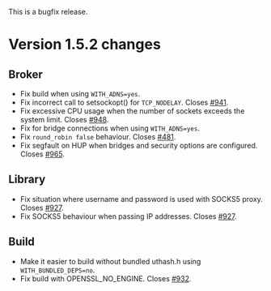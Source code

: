 <!--
.. title: Version 1.5.2 released
.. slug: version-152-released
.. date: 2018-09-19 18:18:36 UTC+01:00
.. tags: Releases
.. category:
.. link:
.. description:
.. type: text
-->

This is a bugfix release.

# Version 1.5.2 changes

## Broker

- Fix build when using `WITH_ADNS=yes`.
- Fix incorrect call to setsockopt() for `TCP_NODELAY`. Closes [#941].
- Fix excessive CPU usage when the number of sockets exceeds the system limit.
  Closes [#948].
- Fix for bridge connections when using `WITH_ADNS=yes`.
- Fix `round_robin false` behaviour. Closes [#481].
- Fix segfault on HUP when bridges and security options are configured.
  Closes [#965].

## Library

- Fix situation where username and password is used with SOCKS5 proxy. Closes
  [#927].
- Fix SOCKS5 behaviour when passing IP addresses. Closes [#927].

## Build

- Make it easier to build without bundled uthash.h using `WITH_BUNDLED_DEPS=no`.
- Fix build with OPENSSL_NO_ENGINE. Closes [#932].

[#481]: https://github.com/eclipse/mosquitto/issues/481

[#927]: https://github.com/eclipse/mosquitto/issues/927

[#932]: https://github.com/eclipse/mosquitto/issues/932

[#941]: https://github.com/eclipse/mosquitto/issues/941

[#948]: https://github.com/eclipse/mosquitto/issues/948

[#965]: https://github.com/eclipse/mosquitto/issues/965

